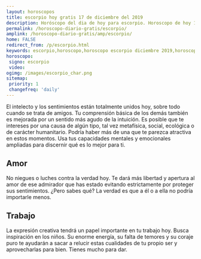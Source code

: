 ```yaml
---
layout: horoscopos
title: escorpio hoy gratis 17 de diciembre del 2019 
description: Horóscopo del dia de hoy para escorpio. Horoscopo de hoy 17 de diciembre del 2019. Las predicciones de amor, trabajo, vida personal gratis.
permalink: /horoscopo-diario-gratis/escorpio/
amplink: /horoscopo-diario-gratis/amp/escorpio/
home: FALSE
redirect_from: /p/escorpio.html
keywords: escorpio,horoscopo,horoscopo escorpio diciembre 2019,horoscopo escorpio hoy,tarot escorpio diciembre 2019,horoscopo escorpio,tarot escorpio hoy,horoscopo de hoy,horoscopo diario,tarot del amor,horoscopo de hoy escorpio,horoscopo diario del tarot, Horoscopo de hoy escorpio 17 de diciembre del 2019,horóscopo del día, el horoscopo de hoy
horoscopo:
 signo: escorpio
 video:  
ogimg: /images/escorpio_char.png
sitemap:
 priority: 1
 changefreq: 'daily'
---
```



El intelecto y los sentimientos están totalmente unidos hoy, sobre todo cuando se trata de amigos. Tu comprensión básica de los demás también es mejorada por un sentido más agudo de la intuición. Es posible que te intereses por una causa de algún tipo, tal vez metafísica, social, ecológica o de carácter humanitario. Podría haber más de una que te parezca atractiva en estos momentos. Usa tus capacidades mentales y emocionales ampliadas para discernir qué es lo mejor para ti.

## Amor

No niegues o luches contra la verdad hoy. Te dará más libertad y apertura al amor de ese admirador que has estado evitando estrictamente por proteger sus sentimientos. ¿Pero sabes qué? La verdad es que a él o a ella no podría importarle menos.

## Trabajo

La expresión creativa tendrá un papel importante en tu trabajo hoy. Busca inspiración en los niños. Su enorme energía, su falta de temores y su coraje puro te ayudarán a sacar a relucir estas cualidades de tu propio ser y aprovecharlas para bien. Tienes mucho para dar.